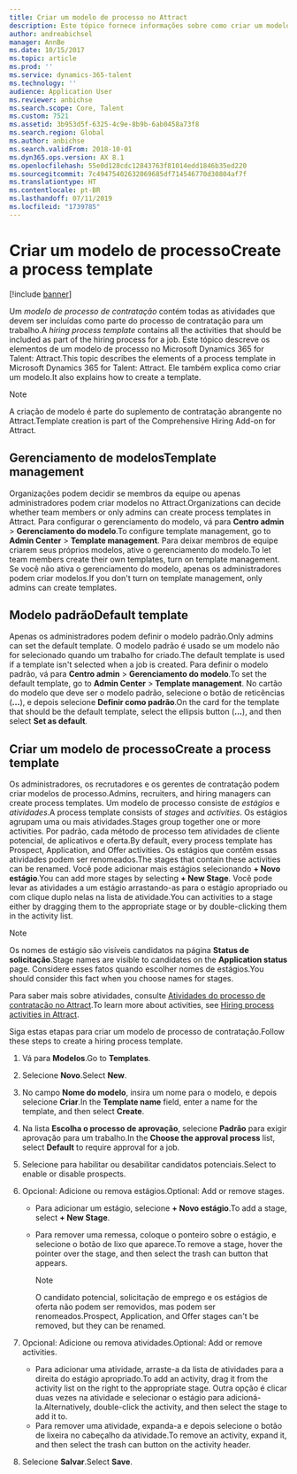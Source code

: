 ```yaml
---
title: Criar um modelo de processo no Attract
description: Este tópico fornece informações sobre como criar um modelo de processo no Attract.
author: andreabichsel
manager: AnnBe
ms.date: 10/15/2017
ms.topic: article
ms.prod: ''
ms.service: dynamics-365-talent
ms.technology: ''
audience: Application User
ms.reviewer: anbichse
ms.search.scope: Core, Talent
ms.custom: 7521
ms.assetid: 3b953d5f-6325-4c9e-8b9b-6ab0458a73f8
ms.search.region: Global
ms.author: anbichse
ms.search.validFrom: 2018-10-01
ms.dyn365.ops.version: AX 8.1
ms.openlocfilehash: 55e0d128cdc12843763f81014edd1846b35ed220
ms.sourcegitcommit: 7c49475402632069685df714546770d30804af7f
ms.translationtype: HT
ms.contentlocale: pt-BR
ms.lasthandoff: 07/11/2019
ms.locfileid: "1739785"
---
```

# <a name="create-a-process-template"></a><span data-ttu-id="0a52a-103">Criar um modelo de processo</span><span class="sxs-lookup"><span data-stu-id="0a52a-103">Create a process template</span></span>

[!include [banner](includes/banner.md)]

<span data-ttu-id="0a52a-104">Um *modelo de processo de contratação* contém todas as atividades que devem ser incluídas como parte do processo de contratação para um trabalho.</span><span class="sxs-lookup"><span data-stu-id="0a52a-104">A *hiring process template* contains all the activities that should be included as part of the hiring process for a job.</span></span> <span data-ttu-id="0a52a-105">Este tópico descreve os elementos de um modelo de processo no Microsoft Dynamics 365 for Talent: Attract.</span><span class="sxs-lookup"><span data-stu-id="0a52a-105">This topic describes the elements of a process template in Microsoft Dynamics 365 for Talent: Attract.</span></span> <span data-ttu-id="0a52a-106">Ele também explica como criar um modelo.</span><span class="sxs-lookup"><span data-stu-id="0a52a-106">It also explains how to create a template.</span></span>

> [!NOTE]
> <span data-ttu-id="0a52a-107">A criação de modelo é parte do suplemento de contratação abrangente no Attract.</span><span class="sxs-lookup"><span data-stu-id="0a52a-107">Template creation is part of the Comprehensive Hiring Add-on for Attract.</span></span>

## <a name="template-management"></a><span data-ttu-id="0a52a-108">Gerenciamento de modelos</span><span class="sxs-lookup"><span data-stu-id="0a52a-108">Template management</span></span>

<span data-ttu-id="0a52a-109">Organizações podem decidir se membros da equipe ou apenas administradores podem criar modelos no Attract.</span><span class="sxs-lookup"><span data-stu-id="0a52a-109">Organizations can decide whether team members or only admins can create process templates in Attract.</span></span> <span data-ttu-id="0a52a-110">Para configurar o gerenciamento do modelo, vá para **Centro admin** \> **Gerenciamento do modelo**.</span><span class="sxs-lookup"><span data-stu-id="0a52a-110">To configure template management, go to **Admin Center** \> **Template management**.</span></span> <span data-ttu-id="0a52a-111">Para deixar membros de equipe criarem seus próprios modelos, ative o gerenciamento do modelo.</span><span class="sxs-lookup"><span data-stu-id="0a52a-111">To let team members create their own templates, turn on template management.</span></span> <span data-ttu-id="0a52a-112">Se você não ativa o gerenciamento do modelo, apenas os administradores podem criar modelos.</span><span class="sxs-lookup"><span data-stu-id="0a52a-112">If you don't turn on template management, only admins can create templates.</span></span>

## <a name="default-template"></a><span data-ttu-id="0a52a-113">Modelo padrão</span><span class="sxs-lookup"><span data-stu-id="0a52a-113">Default template</span></span>

<span data-ttu-id="0a52a-114">Apenas os administradores podem definir o modelo padrão.</span><span class="sxs-lookup"><span data-stu-id="0a52a-114">Only admins can set the default template.</span></span> <span data-ttu-id="0a52a-115">O modelo padrão é usado se um modelo não for selecionado quando um trabalho for criado.</span><span class="sxs-lookup"><span data-stu-id="0a52a-115">The default template is used if a template isn't selected when a job is created.</span></span> <span data-ttu-id="0a52a-116">Para definir o modelo padrão, vá para **Centro admin** \> **Gerenciamento do modelo**.</span><span class="sxs-lookup"><span data-stu-id="0a52a-116">To set the default template, go to **Admin Center** \> **Template management**.</span></span> <span data-ttu-id="0a52a-117">No cartão do modelo que deve ser o modelo padrão, selecione o botão de reticências (**...**), e depois selecione **Definir como padrão**.</span><span class="sxs-lookup"><span data-stu-id="0a52a-117">On the card for the template that should be the default template, select the ellipsis button (**...**), and then select **Set as default**.</span></span>

## <a name="create-a-process-template"></a><span data-ttu-id="0a52a-118">Criar um modelo de processo</span><span class="sxs-lookup"><span data-stu-id="0a52a-118">Create a process template</span></span>

<span data-ttu-id="0a52a-119">Os administradores, os recrutadores e os gerentes de contratação podem criar modelos de processo.</span><span class="sxs-lookup"><span data-stu-id="0a52a-119">Admins, recruiters, and hiring managers can create process templates.</span></span> <span data-ttu-id="0a52a-120">Um modelo de processo consiste de *estágios* e *atividades*.</span><span class="sxs-lookup"><span data-stu-id="0a52a-120">A process template consists of *stages* and *activities*.</span></span> <span data-ttu-id="0a52a-121">Os estágios agrupam uma ou mais atividades.</span><span class="sxs-lookup"><span data-stu-id="0a52a-121">Stages group together one or more activities.</span></span> <span data-ttu-id="0a52a-122">Por padrão, cada método de processo tem atividades de cliente potencial, de aplicativos e oferta.</span><span class="sxs-lookup"><span data-stu-id="0a52a-122">By default, every process template has Prospect, Application, and Offer activities.</span></span> <span data-ttu-id="0a52a-123">Os estágios que contêm essas atividades podem ser renomeados.</span><span class="sxs-lookup"><span data-stu-id="0a52a-123">The stages that contain these activities can be renamed.</span></span> <span data-ttu-id="0a52a-124">Você pode adicionar mais estágios selecionando **+ Novo estágio**.</span><span class="sxs-lookup"><span data-stu-id="0a52a-124">You can add more stages by selecting **+ New Stage**.</span></span> <span data-ttu-id="0a52a-125">Você pode levar as atividades a um estágio arrastando-as para o estágio apropriado ou com clique duplo nelas na lista de atividade.</span><span class="sxs-lookup"><span data-stu-id="0a52a-125">You can activities to a stage either by dragging them to the appropriate stage or by double-clicking them in the activity list.</span></span>

> [!NOTE]
> <span data-ttu-id="0a52a-126">Os nomes de estágio são visíveis candidatos na página **Status de solicitação**.</span><span class="sxs-lookup"><span data-stu-id="0a52a-126">Stage names are visible to candidates on the **Application status** page.</span></span> <span data-ttu-id="0a52a-127">Considere esses fatos quando escolher nomes de estágios.</span><span class="sxs-lookup"><span data-stu-id="0a52a-127">You should consider this fact when you choose names for stages.</span></span>

<span data-ttu-id="0a52a-128">Para saber mais sobre atividades, consulte [Atividades do processo de contratação no Attract](./activities-attract.md).</span><span class="sxs-lookup"><span data-stu-id="0a52a-128">To learn more about activities, see [Hiring process activities in Attract](./activities-attract.md).</span></span>

<span data-ttu-id="0a52a-129">Siga estas etapas para criar um modelo de processo de contratação.</span><span class="sxs-lookup"><span data-stu-id="0a52a-129">Follow these steps to create a hiring process template.</span></span>

1. <span data-ttu-id="0a52a-130">Vá para **Modelos**.</span><span class="sxs-lookup"><span data-stu-id="0a52a-130">Go to **Templates**.</span></span>
2. <span data-ttu-id="0a52a-131">Selecione **Novo**.</span><span class="sxs-lookup"><span data-stu-id="0a52a-131">Select **New**.</span></span>
3. <span data-ttu-id="0a52a-132">No campo **Nome do modelo**, insira um nome para o modelo, e depois selecione **Criar**.</span><span class="sxs-lookup"><span data-stu-id="0a52a-132">In the **Template name** field, enter a name for the template, and then select **Create**.</span></span>
4. <span data-ttu-id="0a52a-133">Na lista **Escolha o processo de aprovação**, selecione **Padrão** para exigir aprovação para um trabalho.</span><span class="sxs-lookup"><span data-stu-id="0a52a-133">In the **Choose the approval process** list, select **Default** to require approval for a job.</span></span>
5. <span data-ttu-id="0a52a-134">Selecione para habilitar ou desabilitar candidatos potenciais.</span><span class="sxs-lookup"><span data-stu-id="0a52a-134">Select to enable or disable prospects.</span></span>
6. <span data-ttu-id="0a52a-135">Opcional: Adicione ou remova estágios.</span><span class="sxs-lookup"><span data-stu-id="0a52a-135">Optional: Add or remove stages.</span></span>

    - <span data-ttu-id="0a52a-136">Para adicionar um estágio, selecione **+ Novo estágio**.</span><span class="sxs-lookup"><span data-stu-id="0a52a-136">To add a stage, select **+ New Stage**.</span></span>
    - <span data-ttu-id="0a52a-137">Para remover uma remessa, coloque o ponteiro sobre o estágio, e selecione o botão de lixo que aparece.</span><span class="sxs-lookup"><span data-stu-id="0a52a-137">To remove a stage, hover the pointer over the stage, and then select the trash can button that appears.</span></span>

        > [!NOTE]
        > <span data-ttu-id="0a52a-138">O candidato potencial, solicitação de emprego e os estágios de oferta não podem ser removidos, mas podem ser renomeados.</span><span class="sxs-lookup"><span data-stu-id="0a52a-138">Prospect, Application, and Offer stages can't be removed, but they can be renamed.</span></span>

7. <span data-ttu-id="0a52a-139">Opcional: Adicione ou remova atividades.</span><span class="sxs-lookup"><span data-stu-id="0a52a-139">Optional: Add or remove activities.</span></span>

    - <span data-ttu-id="0a52a-140">Para adicionar uma atividade, arraste-a da lista de atividades para a direita do estágio apropriado.</span><span class="sxs-lookup"><span data-stu-id="0a52a-140">To add an activity, drag it from the activity list on the right to the appropriate stage.</span></span> <span data-ttu-id="0a52a-141">Outra opção é clicar duas vezes na atividade e selecionar o estágio para adicioná-la.</span><span class="sxs-lookup"><span data-stu-id="0a52a-141">Alternatively, double-click the activity, and then select the stage to add it to.</span></span>
    - <span data-ttu-id="0a52a-142">Para remover uma atividade, expanda-a e depois selecione o botão de lixeira no cabeçalho da atividade.</span><span class="sxs-lookup"><span data-stu-id="0a52a-142">To remove an activity, expand it, and then select the trash can button on the activity header.</span></span>

8. <span data-ttu-id="0a52a-143">Selecione **Salvar**.</span><span class="sxs-lookup"><span data-stu-id="0a52a-143">Select **Save**.</span></span>
